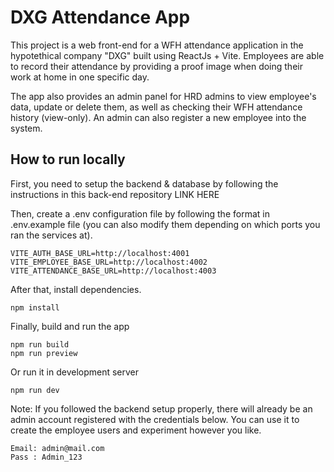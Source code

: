 # DXG Attendance App

This project is a web front-end for a WFH attendance application in the hypotethical company "DXG" built using ReactJs + Vite. Employees are able to record their attendance by providing a proof image when doing their work at home in one specific day.

The app also provides an admin panel for HRD admins to view employee's data, update or delete them, as well as checking their WFH attendance history (view-only). An admin can also register a new employee into the system.

## How to run locally

First, you need to setup the backend & database by following the instructions in this back-end repository LINK HERE

Then, create a .env configuration file by following the format in .env.example file (you can also modify them depending on which ports you ran the services at).

```
VITE_AUTH_BASE_URL=http://localhost:4001
VITE_EMPLOYEE_BASE_URL=http://localhost:4002
VITE_ATTENDANCE_BASE_URL=http://localhost:4003
```

After that, install dependencies.

```
npm install
```

Finally, build and run the app

```
npm run build
npm run preview
```

Or run it in development server

```
npm run dev
```

Note: If you followed the backend setup properly, there will already be an admin account registered with the credentials below. You can use it to create the employee users and experiment however you like.

```
Email: admin@mail.com
Pass : Admin_123
```
